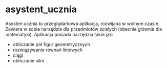 # asystent_ucznia
Asysten ucznia to przeglądarkowa aplikacja, rozwijana w wolnym czasie. Zawiera w sobie narzędzia dla przedmiotów ścisłych (obecnie głównie dla matematyki). 
Aplikacja posiada narzędzia takie jak:
 - obliczanie pól figur geometrycznych
 - rozwiązywanie równań liniowych
 - ciągi
 - obliczanie silni
